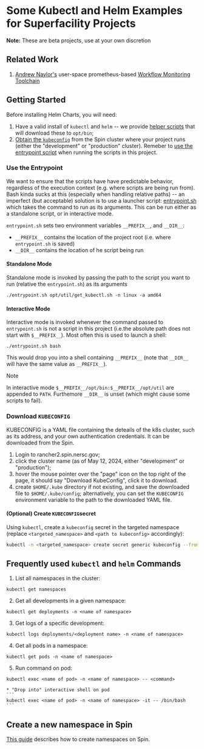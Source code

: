 # Some Kubectl and Helm Examples for Superfacility Projects

**Note:** These are beta projects, use at your own discretion

## Related Work

1. [Andrew Naylor's](https://github.com/asnaylor) user-space prometheus-based
   [Workflow Monitoring Toolchain](https://github.com/asnaylor/nersc-metrics-scripts)

## Getting Started

Before installing Helm Charts, you will need:

1. Have a valid install of `kubectl` and `helm` -- we provide [helper
   scripts](opt/util) that will download these to `opt/bin`;
3. [Obtain the `kubeconfig`](#download-KUBECONFIG) from the Spin cluster where
   your project runs (either the "development" or "production" cluster).
Remeber to [use the entrypoint script](#use-the-entrypoint) when running the
scripts in this project.

### Use the Entrypoint

We want to ensure that the scripts have have predictable behavior, regardless of
the execution context (e.g. where scripts are being run from). Bash kinda sucks
at this (especially when handling relative paths) -- an imperfect (but
acceptable) solution is to use a launcher script:
[entrypoint.sh](./entrypoint.sh) which takes the command to run as its
arguments. This can be run either as a standalone script, or in interactive
mode.

`entrypoint.sh` sets two environment variables `__PREFIX__`, and `__DIR__`:
* `__PREFIX__` contains the location of the project root (i.e. where
`entrypoint.sh` is saved)
* `__DIR__` contains the location of he script being run

#### Standalone Mode

Standalone mode is invoked by passing the path to the script you want to run
(relative the `entrypoint.sh`) as its arguments
```
./entrypoint.sh opt/util/get_kubectl.sh -n linux -a amd64 
```

#### Interactive Mode

Interactive mode is invoked whenever the command passed to `entrypoint.sh` is
not a script in this project (i.e.the absolute path does not start with
`$__PREFIX__`). Most often this is used to launch a shell:
```
./entrypoint.sh bash
```
This would drop you into a shell containing `__PREFIX__` (note that `__DIR__`
will have the same value as `__PREFIX__`).

> [!NOTE]
> In interactive mode `$__PREFIX__/opt/bin:$__PREFIX__/opt/util` are appended to
> `PATH`. Furthemore `__DIR__` is unset (which might cause some scripts to
> fail).

### Download `KUBECONFIG`

KUBECONFIG is a YAML file containing the deteails of the k8s cluster, such as
its address, and your own authentication credentials. It can be downloaded from
the Spin.

1. Login to rancher2.spin.nersc.gov;
2. click the cluster name (as of May 12, 2024, either "development" or
   "production");
3. hover the mouse pointer over the "page" icon on the top right of the page,
   it should say "Download KubeConfig", click it to download.
4. create `$HOME/.kube` directory if not existing, and save the downloaded file
   to `$HOME/.kube/config`; alternatively, you can set the `KUBECONFIG`
environment variable to the path to the downloaded YAML file.

#### (Optional) Create `KUBECONFIG`secret

Using `kubectl`, create a `kubeconfig` secret in the targeted namespace
(replace `<targeted_namespace>` and `<path to kubeconfig>` accordingly):

```bash
kubectl -n <targeted_namespace> create secret generic kubeconfig --from-file=kubeconfig=<path to kubeconfig>
```

## Frequently used `kubectl` and `helm` Commands

1. List all namespaces in the cluster:
```
kubectl get namespaces
```
2. Get all developments in a given namespace:
```
kubectl get deployments -n <name of namespace>
```
3. Get logs of a specific development:
```
kubectl logs deployments/<deployment name> -n <name of namespace>
```
4. Get all pods in a namespace:
```
kubectl get pods -n <name of namespace>
```
5. Run command on pod:
```
kubectl exec <name of pod> -n <name of namespace> -- <command>
```
    * "Drop into" interactive shell on pod
    ```
    kubectl exec <name of pod> -n <name of namespace> -it -- /bin/bash
    ```

## Create a new namespace in Spin

[This guide](namespace/) describes how to create namespaces on Spin.


